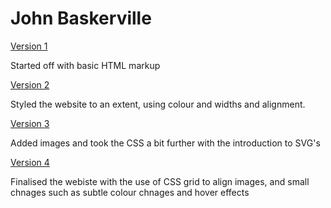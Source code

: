 # John Baskerville

[Version 1](https://jonathonwilsdon.github.io/baskerville/baskerville.html)

Started off with basic HTML markup

[Version 2](https://jonathonwilsdon.github.io/baskerville/baskervilletwo.html)

Styled the website to an extent, using colour and widths and alignment.

[Version 3](https://jonathonwilsdon.github.io/baskerville/baskervillethree.html)

Added images and took the CSS a bit further with the introduction to SVG's

[Version 4](https://jonathonwilsdon.github.io/baskerville/baskervillefour.html)

Finalised the webiste with the use of CSS grid to align images, and small chnages such as subtle colour chnages and hover effects
